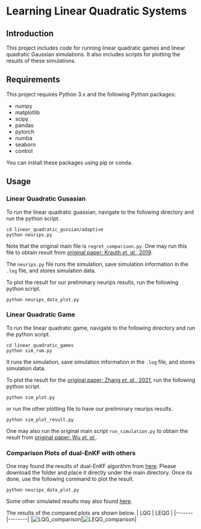# Learning Linear Quadratic Systems

## Introduction

This project includes code for running linear quadratic games and linear quadratic Gaussian simulations. It also includes scripts for plotting the results of these simulations.

## Requirements

This project requires Python 3.x and the following Python packages:

- numpy
- matplotlib
- scipy
- pandas
- pytorch
- numba
- seaborn
- control

You can install these packages using pip or conda.


## Usage

### Linear Quadratic Gusasian
To run the linear quadratic guassian, navigate to the following directory and run the python script.
```
cd linear_quadratic_gussian/adaptive
python neurips.py
```

Note that the original main file is `regret_comparison.py`. 
One may run this file to obtain result from [original paper: Krauth *et. al.*, 2019](https://proceedings.neurips.cc/paper_files/paper/2019/hash/aaebdb8bb6b0e73f6c3c54a0ab0c6415-Abstract.html).

The `neurips.py` file runs the simulation, save simulation information in the `.log` file, and stores simulation data.

To plot the result for our preliminary neurips results, run the following python script.
```
python neurips_data_plot.py
```

### Linear Quadratic Game
To run the linear quadratic game, navigate to the following directory and run the python script.
```
cd linear_quadratic_games
python sim_rum.py
```

It runs the simulation, save simulation information in the `.log` file, and stores simulation data.

To plot the result for the [original paper: Zhang *et. al.*, 2021](https://openreview.net/forum?id=NVAOPWZWYlv), run the following python script.
```
python sim_plot.py
```
or run the other plotting file to have our preliminary neurips results.
```
python sim_plot_result.py
```

One may also run the original main script `run_simulation.py` to obtain the result from [original paper: Wu *et. al.*](https://arxiv.org/abs/2309.04272). 

### Comparison Plots of dual-EnKF with others
One may found the results of dual-EnKF algorithm from [here](https://drive.google.com/drive/folders/1tWFHcO6EF1lOcfO2MgSbyHYb9_Iy6xfT?usp=sharing). Please download the folder and place it directly under the main directory. Once its done, use the following command to plot the result.
```
python neurips_data_plot.py
```

Some other simulated results may also found [here](https://drive.google.com/drive/folders/1h6lkcsROXrtMZp1lIEr1OHIs7166QX1H?usp=sharing).

The results of the compared plots are shown below.
|  LQG  |  LEQG  |
|-------|--------|
|![LQG_comparison](https://github.com/hanson-hschang/Learning_Linear_Quadratic_Systems/blob/main/figs/lqg_comparison.svg)|![LEQG_comparison](https://github.com/hanson-hschang/Learning_Linear_Quadratic_Systems/blob/main/figs/leqg_comparison.svg)|
